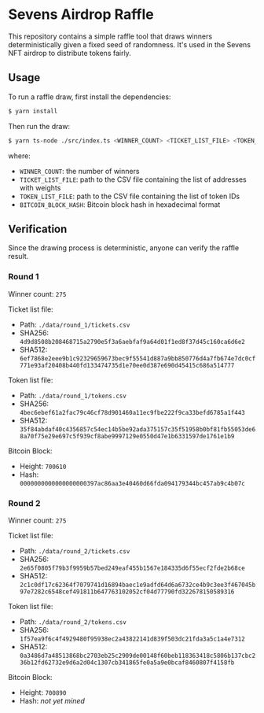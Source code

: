 # Sevens Airdrop Raffle

This repository contains a simple raffle tool that draws winners deterministically given a fixed seed of randomness. It's used in the Sevens NFT airdrop to distribute tokens fairly.

## Usage

To run a raffle draw, first install the dependencies:

```sh
$ yarn install
```

Then run the draw:

```sh
$ yarn ts-node ./src/index.ts <WINNER_COUNT> <TICKET_LIST_FILE> <TOKEN_LIST_FILE> <BITCOIN_BLOCK_HASH>
```

where:

- `WINNER_COUNT`: the number of winners
- `TICKET_LIST_FILE`: path to the CSV file containing the list of addresses with weights
- `TOKEN_LIST_FILE`: path to the CSV file containing the list of token IDs
- `BITCOIN_BLOCK_HASH`: Bitcoin block hash in hexadecimal format

## Verification

Since the drawing process is deterministic, anyone can verify the raffle result.

### Round 1

Winner count: `275`

Ticket list file:

- Path: `./data/round_1/tickets.csv`
- SHA256: `4d9d8508b208468715a2790e5f3a6aebfaf9a64d01f1ed8f37d45c160ca6d6e2`
- SHA512: `6ef7868e2eee9b1c92329659673bec9f55541d887a9bb850776d4a7fb674e7dc0cf771e93af20408b440fd133474735d1e70ee0d387e690d45415c686a514777`

Token list file:

- Path: `./data/round_1/tokens.csv`
- SHA256: `4bec6ebef61a2fac79c46cf78d901460a11ec9fbe222f9ca33befd6785a1f443`
- SHA512: `35f84abdaf40c4356857c54ec14b5be92ada375157c35f51958b0bf81fb55053de68a70f75e29e697c5f939cf8abe9997129e0550d47e1b6331597de1761e1b9`

Bitcoin Block:

- Height: `700610`
- Hash: `0000000000000000000397ac86aa3e40460d66fda094179344bc457ab9c4b07c`

### Round 2

Winner count: `275`

Ticket list file:

- Path: `./data/round_2/tickets.csv`
- SHA256: `2e65f0805f79b3f9959b57bed249eaf455b1567e184335d6f55ecf2fde2b68ce`
- SHA512: `2c1c0df17c62364f7079741d16894baec1e9adfd64d6a6732ce4b9c3ee3f467045b97e7282c6548cef491811b647763102052cf04d77790fd322678150589316`

Token list file:

- Path: `./data/round_2/tokens.csv`
- SHA256: `1f57ea9f6c4f4929480f95938ec2a43822141d839f503dc21fda3a5c1a4e7312`
- SHA512: `0a3486d7a48513868bc2703eb25c2909de00148f60beb118363418c5806b137cbc236b12fd62732e9d6a2d04c1307cb341865fe0a5a9e0bcaf8460807f4158fb`

Bitcoin Block:

- Height: `700890`
- Hash: _not yet mined_
